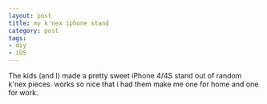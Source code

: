 ```yaml
---
layout: post
title: my k'nex iphone stand
category: post
tags:
- diy
- iOS
---
```


The kids (and I) made a pretty sweet iPhone 4/4S stand out of random k'nex pieces. works so nice that i had them make me one for home and one for work.
